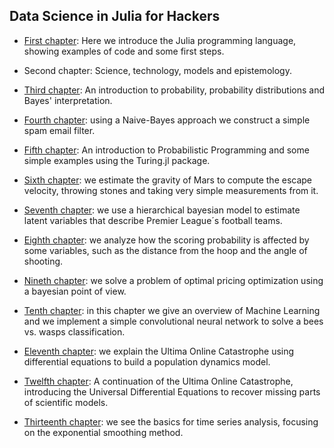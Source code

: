 ## Data Science in Julia for Hackers

* [First chapter](https://datasciencejuliahackers.com/01_julia_intro.jl.html): 
 Here we introduce the Julia programming language, showing examples of code and some first steps. 

* Second chapter: Science, technology, models and epistemology. 

* [Third chapter](https://datasciencejuliahackers.com/03_probability_intro.jl.html): An introduction to probability, probability distributions and Bayes' interpretation. 

* [Fourth chapter](https://datasciencejuliahackers.com/04_naive_bayes.jl.html): using a Naive-Bayes approach we construct a simple spam email filter.

* [Fifth chapter](https://datasciencejuliahackers.com/05_prob_prog_intro.jl.html): An introduction to Probabilistic Programming and some simple examples using the Turing.jl package.

* [Sixth chapter](https://datasciencejuliahackers.com/06_gravity.jl.html): we estimate the gravity of Mars to compute the escape velocity, throwing stones and taking very simple measurements from it.

* [Seventh chapter](https://datasciencejuliahackers.com/07_football_simulation.jl.html): we use a hierarchical bayesian model to estimate latent variables that describe Premier League´s football teams.

* [Eighth chapter](https://datasciencejuliahackers.com/08_basketball_shots.jl.html): we analyze how the scoring probability is affected by some variables, such as the distance from the hoop and the angle of shooting.

* [Nineth chapter](https://datasciencejuliahackers.com/09_optimal_pricing.jl.html): we solve a problem of optimal pricing optimization using a bayesian point of view.

* [Tenth chapter](https://datasciencejuliahackers.com/10_bees_vs_wasps.jl.html): in this chapter we give an overview of Machine Learning and we implement a simple convolutional neural network to solve a bees vs. wasps classification.

* [Eleventh chapter](https://datasciencejuliahackers.com/11_ultima_online.jl.html): we explain the Ultima Online Catastrophe using differential equations to build a population dynamics model.

* [Twelfth chapter](https://datasciencejuliahackers.com/12_ultima_continued.jl.html): A continuation of the Ultima Online Catastrophe, introducing the Universal Differential Equations to recover missing parts of scientific models.

* [Thirteenth chapter](https://datasciencejuliahackers.com/13_time_series.jl.html): we see the basics for time series analysis, focusing on the exponential smoothing method.

